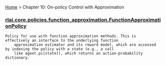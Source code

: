 [Home](index.md) > Chapter 10:  On-policy Control with Approximation
### [rlai.core.policies.function_approximation.FunctionApproximationPolicy](https://github.com/MatthewGerber/rlai/tree/master/src/rlai/policies/function_approximation.py#L10)
```
Policy for use with function approximation methods. This is effectively an interface to the underlying function
    approximation estimator and its reward model, which are accessed by indexing the policy with a state (e.g., a call
    like agent.pi[state]), which returns an action-probability dictionary.
```
